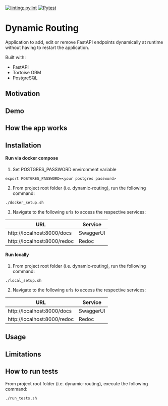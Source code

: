 [![linting: pylint](https://github.com/AddChew/dynamic-routing/actions/workflows/pylint.yml/badge.svg)](https://github.com/AddChew/dynamic-routing/actions/workflows/pylint.yml/badge.svg)
[![Pytest](https://github.com/AddChew/dynamic-routing/actions/workflows/pytest.yml/badge.svg)](https://github.com/AddChew/dynamic-routing/actions/workflows/pytest.yml)

# Dynamic Routing

Application to add, edit or remove FastAPI endpoints dynamically at runtime without having to restart the application.

Built with:
* FastAPI
* Tortoise ORM
* PostgreSQL

## Motivation

## Demo

## How the app works

## Installation

#### Run via docker compose

1. Set POSTGRES_PASSWORD environment variable
```shell
export POSTGRES_PASSWORD=<your postgres password>
```

2. From project root folder (i.e. dynamic-routing), run the following command:
```
./docker_setup.sh
```

3. Navigate to the following urls to access the respective services:

| URL                              | Service       |
| -------------------------------- |-------------- |
| http://localhost:8000/docs       | SwaggerUI     |
| http://localhost:8000/redoc      | Redoc         |

#### Run locally

1. From project root folder (i.e. dynamic-routing), run the following command:
```
./local_setup.sh
```

2. Navigate to the following urls to access the respective services:

| URL                              | Service       |
| -------------------------------- |-------------- |
| http://localhost:8000/docs       | SwaggerUI     |
| http://localhost:8000/redoc      | Redoc         |

## Usage

## Limitations

## How to run tests

From project root folder (i.e. dynamic-routing), execute the following command:
```shell
./run_tests.sh
```